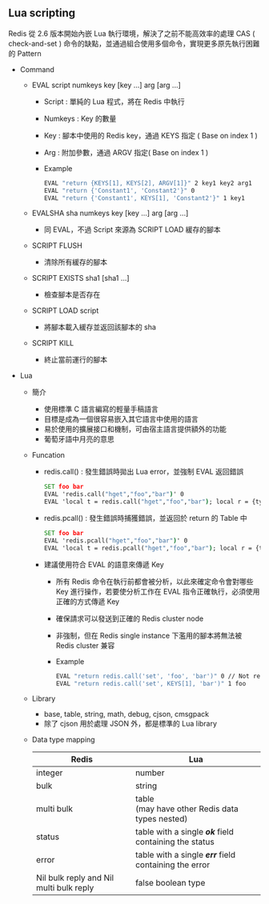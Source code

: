 ## Lua scripting

Redis 從 2.6 版本開始內嵌 Lua 執行環境，解決了之前不能高效率的處理 CAS ( check-and-set ) 命令的缺點，並通過組合使用多個命令，實現更多原先執行困難的 Pattern

- Command
    - EVAL script numkeys key [key ...] arg [arg ...]
        - Script : 單純的 Lua 程式，將在 Redis 中執行
        - Numkeys : Key 的數量
        - Key : 腳本中使用的 Redis key，通過 KEYS 指定 ( Base on index 1 )
        - Arg : 附加參數，通過 ARGV 指定( Base on index 1 )
        - Example

            ```cmd
            EVAL "return {KEYS[1], KEYS[2], ARGV[1]}" 2 key1 key2 arg1
            EVAL "return {'Constant1', 'Constant2'}" 0
            EVAL "return {'Constant1', KEYS[1], 'Constant2'}" 1 key1
            ```
    - EVALSHA sha numkeys key [key ...] arg [arg ...]
        - 同 EVAL，不過 Script 來源為 SCRIPT LOAD 緩存的腳本

    - SCRIPT FLUSH
        - 清除所有緩存的腳本

    - SCRIPT EXISTS sha1 [sha1 ...]
        - 檢查腳本是否存在

    - SCRIPT LOAD script
        - 將腳本載入緩存並返回該腳本的 sha

    - SCRIPT KILL
        - 終止當前運行的腳本

- Lua
    - 簡介
        - 使用標準 C 語言編寫的輕量手稿語言
        - 目標是成為一個很容易嵌入其它語言中使用的語言
        - 易於使用的擴展接口和機制，可由宿主語言提供額外的功能
        - 葡萄牙語中月亮的意思

    - Funcation
        - redis.call() : 發生錯誤時拋出 Lua error，並強制 EVAL 返回錯誤
            
            ```cmd
            SET foo bar
            EVAL 'redis.call("hget","foo","bar")' 0
            EVAL 'local t = redis.call("hget","foo","bar"); local r = {type(t)}; for k,v in pairs(t) do r[#r+1] = k; r[#r+1] = v; end; return r' 0
            ```

        - redis.pcall() : 發生錯誤時捕獲錯誤，並返回於 return 的 Table 中
            
            ```cmd
            SET foo bar
            EVAL 'redis.pcall("hget","foo","bar")' 0
            EVAL 'local t = redis.pcall("hget","foo","bar"); local r = {type(t)}; for k,v in pairs(t) do r[#r+1] = k; r[#r+1] = v; end; return r' 0
            ```

        - 建議使用符合 EVAL 的語意來傳遞 Key
            - 所有 Redis 命令在執行前都會被分析，以此來確定命令會對哪些 Key 進行操作，若要使分析工作在 EVAL 指令正確執行，必須使用正確的方式傳遞 Key
            - 確保請求可以發送到正確的 Redis cluster node
            - 非強制，但在 Redis single instance 下濫用的腳本將無法被 Redis cluster 兼容
            - Example

                ```cmd
                EVAL "return redis.call('set', 'foo', 'bar')" 0 // Not recommended
                EVAL "return redis.call('set', KEYS[1], 'bar')" 1 foo
                ```

    - Library
        - base, table, string, math, debug, cjson, cmsgpack
        - 除了 cjson 用於處理 JSON 外，都是標準的 Lua library

    - Data type mapping

        |Redis|Lua|
        |-|-|
        |integer|number|
        |bulk|string|
        |multi bulk|table<br>(may have other Redis data types nested)|
        |status|table with a single ***ok*** field containing the status|
        |error|table with a single ***err*** field containing the error|
        |Nil bulk reply and Nil multi bulk reply|false boolean type|

